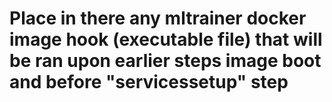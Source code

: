 # Place in there any mltrainer docker image hook (executable file) that will be ran upon earlier steps image boot and before "servicessetup" step
